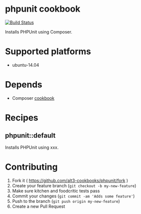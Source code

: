 # phpunit cookbook

[![Build Status](https://travis-ci.org/alt3-cookbooks/phpunit.svg)](https://travis-ci.org/alt3-cookbooks/phpunit)

Installs PHPUnit using Composer.

# Supported platforms

  - ubuntu-14.04

# Depends

- Composer [cookbook](https://github.com/Morphodo/chef-composer)

# Recipes

## phpunit::default

Installs PHPUnit using xxx.

# Contributing

1. Fork it ( https://github.com/alt3-cookbooks/phpunit/fork )
2. Create your feature branch (`git checkout -b my-new-feature`)
3. Make sure kitchen and foodcritic tests pass
4. Commit your changes (`git commit -am 'Adds some feature'`)
5. Push to the branch (`git push origin my-new-feature`)
6. Create a new Pull Request
